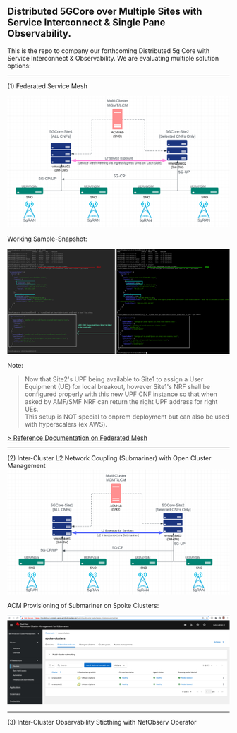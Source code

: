 ## Distributed 5GCore over Multiple Sites with Service Interconnect & Single Pane Observability.

This is the repo to company our forthcoming Distributed 5g Core with Service Interconnect & Observability. We are evaluating multiple solution options:<br>

----

(1) Federated Service Mesh <br>

![alt text](https://raw.githubusercontent.com/fenar/distributed5GCore/main/images/distributed5g-arch2.png)<br>

Working Sample-Snapshot:

![alt text](https://raw.githubusercontent.com/fenar/distributed5GCore/main/images/FedMeshUPFSnapShot.png)<br>

Note:<br>
> Now that Site2's UPF being available to Site1 to assign a User Equipment (UE) for local breakout, however Site1's NRF shall be configured properly with this new UPF CNF instance so that when asked by AMF/SMF NRF can return the right UPF address for right UEs.<br>
> This setup is NOT special to onprem deployment but can also be used with hyperscalers (ex AWS). <br>


[> Reference Documentation on Federated Mesh](https://docs.openshift.com/container-platform/4.10/service_mesh/v2x/ossm-federation.html)<br>

----

(2) Inter-Cluster L2 Network Coupling (Submariner) with Open Cluster Management <br>
![alt text](https://raw.githubusercontent.com/fenar/distributed5GCore/main/images/l2submarinerexpure.png)<br>

ACM Provisioning of Submariner on Spoke Clusters:

![alt text](https://raw.githubusercontent.com/fenar/distributed5GCore/main/images/ACM-SubMariner.png)<br>


----

(3) Inter-Cluster Observability Sticthing with NetObserv Operator<br>  

